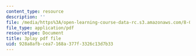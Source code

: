 ```yaml
---
content_type: resource
description: ''
file: /media/https%3A/open-learning-course-data-rc.s3.amazonaws.com/8-03sc-physics-iii-vibrations-and-waves-fall-2016/928a8afbcea7168a377f3326c13d7b33_QxemLb8-5AA.pdf
file_type: application/pdf
resourcetype: Document
title: 3play pdf file
uid: 928a8afb-cea7-168a-377f-3326c13d7b33
---
```

